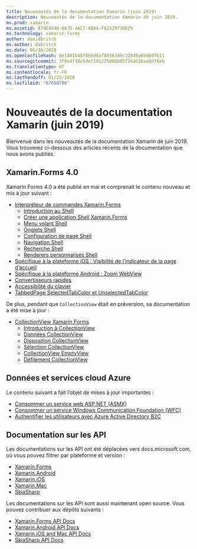 ```yaml
---
title: Nouveautés de la documentation Xamarin (juin 2019)
description: Nouveautés de la documentation Xamarin de juin 2019.
ms.prod: xamarin
ms.assetid: 874E4540-0A7D-4AC7-A8A4-F62529730E29
ms.technology: xamarin-forms
author: davidbritch
ms.author: dabritch
ms.date: 05/30/2019
ms.openlocfilehash: 6e1401b4bf865d8af8d56349c32545a0e060fb11
ms.sourcegitcommit: 3f0e4f10e5def19122588bb05f26ab2baa9df6eb
ms.translationtype: HT
ms.contentlocale: fr-FR
ms.lasthandoff: 01/23/2020
ms.locfileid: "67650706"
---
```

# <a name="xamarin-docs-whats-new-june-2019"></a>Nouveautés de la documentation Xamarin (juin 2019)

Bienvenue dans les nouveautés de la documentation Xamarin de juin 2019. Vous trouverez ci-dessous des articles récents de la documentation que nous avons publiés.

## <a name="xamarinforms-40"></a>Xamarin.Forms 4.0

Xamarin.Forms 4.0 a été publié en mai et comprenait le contenu nouveau et mis à jour suivant :

- [Interpréteur de commandes Xamarin.Forms](~/xamarin-forms/app-fundamentals/shell/index.md)
  - [Introduction au Shell](~/xamarin-forms/app-fundamentals/shell/introduction.md)
  - [Créer une application Shell Xamarin.Forms](~/xamarin-forms/app-fundamentals/shell/create.md)
  - [Menu volant Shell](~/xamarin-forms/app-fundamentals/shell/flyout.md)
  - [Onglets Shell](~/xamarin-forms/app-fundamentals/shell/tabs.md)
  - [Configuration de page Shell](~/xamarin-forms/app-fundamentals/shell/configuration.md)
  - [Navigation Shell](~/xamarin-forms/app-fundamentals/shell/navigation.md)
  - [Recherche Shell](~/xamarin-forms/app-fundamentals/shell/search.md)
  - [Renderers personnalisés Shell](~/xamarin-forms/app-fundamentals/shell/customrenderers.md)
- [Spécifique à la plateforme iOS : Visibilité de l’indicateur de la page d’accueil](~/xamarin-forms/platform/ios/page-home-indicator.md)
- [Spécifique à la plateforme Android : Zoom WebView](~/xamarin-forms/platform/android/webview-zoom-controls.md)
- [Convertisseurs rapides](~/xamarin-forms/internals/fast-renderers.md)
- [Accessibilité du clavier](~/xamarin-forms/app-fundamentals/accessibility/keyboard.md)
- [TabbedPage SelectedTabColor et UnselectedTabColor](~/xamarin-forms/app-fundamentals/navigation/tabbed-page.md)

De plus, pendant que `CollectionView` était en préversion, sa documentation a été mise à jour :

- [CollectionView Xamarin.Forms](~/xamarin-forms/user-interface/collectionview/index.md)
  - [Introduction à CollectionView](~/xamarin-forms/user-interface/collectionview/introduction.md)
  - [Données CollectionView](~/xamarin-forms/user-interface/collectionview/populate-data.md)
  - [Disposition CollectionView](~/xamarin-forms/user-interface/collectionview/layout.md)
  - [Sélection CollectionView](~/xamarin-forms/user-interface/collectionview/selection.md)
  - [CollectionView EmptyView](~/xamarin-forms/user-interface/collectionview/emptyview.md)
  - [Défilement CollectionView](~/xamarin-forms/user-interface/collectionview/scrolling.md)

## <a name="data--azure-cloud-services"></a>Données et services cloud Azure

Le contenu suivant a fait l’objet de mises à jour importantes :

- [Consommer un service web ASP.NET (ASMX)](~/xamarin-forms/data-cloud/web-services/asmx.md)
- [Consommer un service Windows Communication Foundation (WFC)](~/xamarin-forms/data-cloud/web-services/wcf.md)
- [Authentifier les utilisateurs avec Azure Active Directory B2C](~/xamarin-forms/data-cloud/authentication/azure-ad-b2c.md)

## <a name="api-docs"></a>Documentation sur les API

Les documentations sur les API ont été déplacées vers docs.microsoft.com, où vous pouvez filtrer par plateforme et version :

- [Xamarin.Forms](xref:Xamarin.Forms)
- [Xamarin.Android](/dotnet/api/?view=xamarinandroid-7.1)
- [Xamarin.iOS](/dotnet/api/?view=xamarin-ios-sdk-12)
- [Xamarin.Mac](/dotnet/api/?view=xamarinmac-3.0)
- [SkiaSharp](xref:SkiaSharp)

Les documentations sur les API sont aussi maintenant open source. Vous pouvez contribuer aux dépôts suivants :

- [Xamarin.Forms API Docs](https://github.com/xamarin/Xamarin.Forms-api-docs)
- [Xamarin.Android API Docs](https://github.com/xamarin/android-api-docs)
- [Xamarin.iOS and Mac API Docs](https://github.com/xamarin/apple-api-docs)
- [SkiaSharp API Docs](https://github.com/mono/skiasharp-api-docs)
